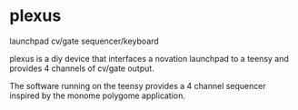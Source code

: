 # plexus
launchpad cv/gate sequencer/keyboard

plexus is a diy device that interfaces a novation launchpad to a teensy and provides 4 channels of cv/gate output.  

The software running on the teensy provides a 4 channel sequencer inspired by the monome polygome application.

